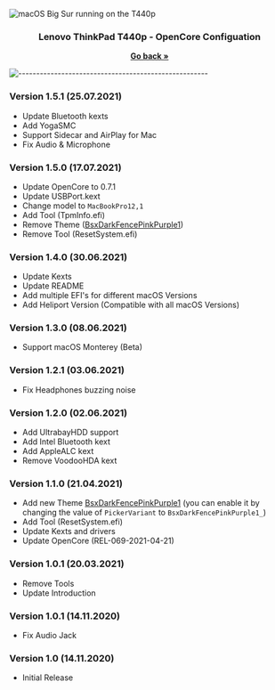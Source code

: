 ![macOS Big Sur running on the T440p](https://dl.exploitox.de/t440p-oc/Hackintosh_T440p_V3.png)

<h3 align="center">Lenovo ThinkPad T440p - OpenCore Configuation</h3>
<p align="center">
    <a href="https://github.com/valnoxy/t440p-oc/"><strong>Go back »</strong></a>
    <br />
  </p>
</p>

![-----------------------------------------------------](https://dl.exploitox.de/t440p-oc/rainbow.png)

### Version 1.5.1 (25.07.2021)
- Update Bluetooth kexts
- Add YogaSMC
- Support Sidecar and AirPlay for Mac
- Fix Audio & Microphone

### Version 1.5.0 (17.07.2021)
- Update OpenCore to 0.7.1
- Update USBPort.kext
- Change model to ```MacBookPro12,1```
- Add Tool (TpmInfo.efi)
- Remove Theme ([BsxDarkFencePinkPurple1](https://github.com/blackosx/BsxDarkFencePinkPurple1_))
- Remove Tool (ResetSystem.efi)

### Version 1.4.0 (30.06.2021)
- Update Kexts
- Update README
- Add multiple EFI's for different macOS Versions
- Add Heliport Version (Compatible with all macOS Versions)

### Version 1.3.0 (08.06.2021)
- Support macOS Monterey (Beta)

### Version 1.2.1 (03.06.2021)
- Fix Headphones buzzing noise

### Version 1.2.0 (02.06.2021)
- Add UltrabayHDD support
- Add Intel Bluetooth kext
- Add AppleALC kext
- Remove VoodooHDA kext

### Version 1.1.0 (21.04.2021)
- Add new Theme [BsxDarkFencePinkPurple1](https://github.com/blackosx/BsxDarkFencePinkPurple1_) (you can enable it by changing the value of ```PickerVariant``` to ```BsxDarkFencePinkPurple1_```)
- Add Tool (ResetSystem.efi)
- Update Kexts and drivers
- Update OpenCore (REL-069-2021-04-21)

### Version 1.0.1 (20.03.2021)
- Remove Tools
- Update Introduction

### Version 1.0.1 (14.11.2020)
- Fix Audio Jack

### Version 1.0 (14.11.2020)
- Initial Release
